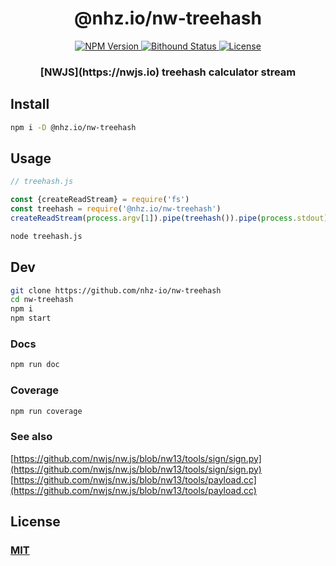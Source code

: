 <h1 align="center">@nhz.io/nw-treehash</h1>

<p align="center">
  <a href="https://npmjs.org/package/@nhz.io/nw-treehash">
    <img src="https://img.shields.io/npm/v/@nhz.io/nw-treehash.svg?style=flat"
         alt="NPM Version">
  </a>

  <a href="https://www.bithound.io/github/nhz-io/nw-treehash">
    <img src="https://www.bithound.io/github/nhz-io/nw-treehash/badges/score.svg"
         alt="Bithound Status">
  </a>

  <a href="https://github.com/nhz-io/nw-treehash/blob/master/LICENSE">
    <img src="https://img.shields.io/github/license/nhz-io/nw-treehash.svg?style=flat"
         alt="License">
  </a>
</p>

<h3 align="center">[NWJS](https://nwjs.io) treehash calculator stream<h2>

## Install
```bash
npm i -D @nhz.io/nw-treehash
```

## Usage
```js
// treehash.js

const {createReadStream} = require('fs')
const treehash = require('@nhz.io/nw-treehash')
createReadStream(process.argv[1]).pipe(treehash()).pipe(process.stdout)
```

```bash
node treehash.js
```

## Dev

```bash
git clone https://github.com/nhz-io/nw-treehash
cd nw-treehash
npm i
npm start
```

### Docs
```bash
npm run doc
```

### Coverage
```bash
npm run coverage
```

### See also

[https://github.com/nwjs/nw.js/blob/nw13/tools/sign/sign.py](https://github.com/nwjs/nw.js/blob/nw13/tools/sign/sign.py)
[https://github.com/nwjs/nw.js/blob/nw13/tools/payload.cc](https://github.com/nwjs/nw.js/blob/nw13/tools/payload.cc)

## License

### [MIT](LICENSE)

